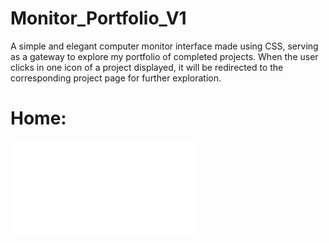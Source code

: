 # Monitor_Portfolio_V1
A simple and elegant computer monitor interface made using CSS, serving as a gateway to explore my portfolio of completed projects.
When the user clicks in one icon of a project displayed, it will be redirected to the corresponding project page for further exploration.

# Home:
![Home](images/home.pgn)

